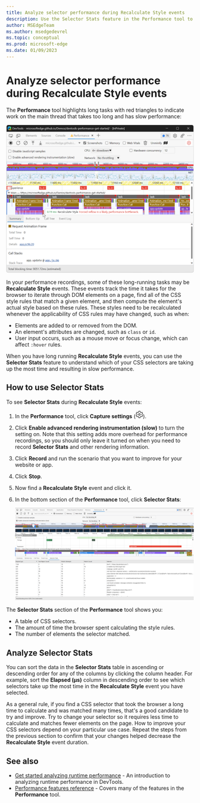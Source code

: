 ```yaml
---
title: Analyze selector performance during Recalculate Style events
description: Use the Selector Stats feature in the Performance tool to understand which of your CSS selectors are taking up the most time during Recalculate Style events.
author: MSEdgeTeam
ms.author: msedgedevrel
ms.topic: conceptual
ms.prod: microsoft-edge
ms.date: 01/09/2023
---
```

# Analyze selector performance during Recalculate Style events

The **Performance** tool highlights long tasks with red triangles to indicate work on the main thread that takes too long and has slow performance:

![Long Task indicators for events on the main thread with slow performance](../media/evaluate-performance-performance-animation-frame-fired.msft.png)

In your performance recordings, some of these long-running tasks may be **Recalculate Style** events.  These events track the time it takes for the browser to iterate through DOM elements on a page, find all of the CSS style rules that match a given element, and then compute the element's actual style based on these rules.  These styles need to be recalculated whenever the applicability of CSS rules may have changed, such as when:

- Elements are added to or removed from the DOM.
- An element's attributes are changed, such as `class` or `id`.
- User input occurs, such as a mouse move or focus change, which can affect `:hover` rules.

When you have long running **Recalculate Style** events, you can use the **Selector Stats** feature to understand which of your CSS selectors are taking up the most time and resulting in slow performance.

## How to use Selector Stats

To see **Selector Stats** during **Recalculate Style** events:

1. In the **Performance** tool, click **Capture settings** (![Capture settings icon](../media/capture-settings-icon.msft.png)).

1. Click **Enable advanced rendering instrumentation (slow)** to turn the setting on. Note that this setting adds more overhead for performance recordings, so you should only leave it turned on when you need to record **Selector Stats** and other rendering information.
 
1. Click **Record** and run the scenario that you want to improve for your website or app.

1. Click **Stop**.

1. Now find a **Recalculate Style** event and click it.

1. In the bottom section of the **Performance** tool, click **Selector Stats**:

   ![Selector Stats in the Performance tool](images/performance-tool-selector-stats.png)
 
The **Selector Stats** section of the **Performance** tool shows you:
* A table of CSS selectors.
* The amount of time the browser spent calculating the style rules.
* The number of elements the selector matched.

## Analyze Selector Stats

You can sort the data in the **Selector Stats** table in ascending or descending order for any of the columns by clicking the column header.  For example, sort the **Elapsed (µs)** column in descending order to see which selectors take up the most time in the **Recalculate Style** event you have selected.

As a general rule, if you find a CSS selector that took the browser a long time to calculate and was matched many times, that's a good candidate to try and improve.  Try to change your selector so it requires less time to calculate and matches fewer elements on the page.  How to improve your CSS selectors depend on your particular use case. Repeat the steps from the previous section to confirm that your changes helped decrease the **Recalculate Style** event duration.

<!-- ====================================================================== -->
## See also

* [Get started analyzing runtime performance](./index.md) - An introduction to analyzing runtime performance in DevTools.
* [Performance features reference](./reference.md) - Covers many of the features in the **Performance** tool.
<!-- TO-DO, add link to Patrick's blog post -->